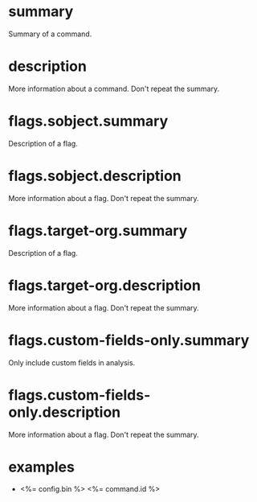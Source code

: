 # summary

Summary of a command.

# description

More information about a command. Don't repeat the summary.

# flags.sobject.summary

Description of a flag.

# flags.sobject.description

More information about a flag. Don't repeat the summary.

# flags.target-org.summary

Description of a flag.

# flags.target-org.description

More information about a flag. Don't repeat the summary.

# flags.custom-fields-only.summary

Only include custom fields in analysis.

# flags.custom-fields-only.description

More information about a flag. Don't repeat the summary.

# examples

- <%= config.bin %> <%= command.id %>
